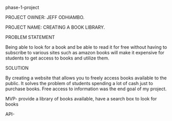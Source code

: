 phase-1-project

PROJECT OWNER: JEFF ODHIAMBO.

PROJECT NAME: CREATING A BOOK LIBRARY.

PROBLEM STATEMENT

Being able to look for a book and be able to read it for free without having to subscribe to various sites such as amazon books will make it expensive for students to get access to books and utilize them.

SOLUTION

By creating a website that allows you to freely access books available to the public. It solves the problem of students spending a lot of cash just to purchase books. Free access to information was the end goal of my project.

MVP- provide a library of books available, have a search box to look for books
 
API-
